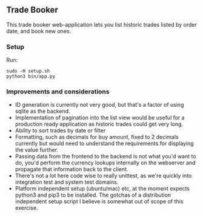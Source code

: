 ## Trade Booker

This trade booker web-application lets you list historic trades
listed by order date, and book new ones.

### Setup

Run:

```
sudo -H setup.sh
python3 bin/app.py
```

### Improvements and considerations

- ID generation is currently not very good, but that's a factor of using
sqlite as the backend. 
- Implementation of pagination into the list view would be useful for a production
ready application as historic trades could get very long.
- Ability to sort trades by date or filter
- Formatting, such as decimals for buy amount, fixed to 2 decimals currently 
but would need to understand the requirements for displaying the value further.
- Passing data from the frontend to the backend is not what you'd want to do, you'd perform the currency
lookups internally on the webserver and propagate that information back to the client. 
- There's not a lot here code wise to really unittest, as we're quickly into integration test 
and system test domains. 
- Platform independent setup (ubuntu/mac) etc, at the moment expects python3 and pip3 to be installed.
The gotchas of a distribution independent setup script I believe is somewhat out of scope of this 
exercise.

